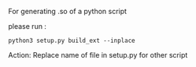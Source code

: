 For generating .so of a python script

please run :

	python3 setup.py build_ext --inplace

Action:
	Replace name of file in setup.py for other script 

 

